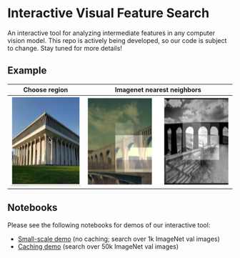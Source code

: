 # Interactive Visual Feature Search

An interactive tool for analyzing intermediate features in any computer vision model. 
This repo is actively being developed, so our code is subject to change. Stay tuned for more details!

## Example
Choose region             |   Imagenet nearest neighbors
:-------------------------:|:-------------------------:
<img src="images/spia_highlighting.gif" alt="animation of highlighting widget showing the SPIA building" height="200" /> |     <img src="images/search_spia_results.png" alt="top 2 nearest neighbors to SPIA region" height="200" />

## Notebooks
Please see the following notebooks for demos of our interactive tool:
* [Small-scale demo](https://colab.research.google.com/drive/1wG92p-BHrwWBt_03Qw3bO4o0jL9vgyqK?usp=sharing) (no caching; search over 1k ImageNet val images)
* [Caching demo](https://colab.research.google.com/drive/18xIac1wiNaJh_hcqEKRsNUr9EmToAQRT?usp=sharing) (search over 50k ImageNet val images)
